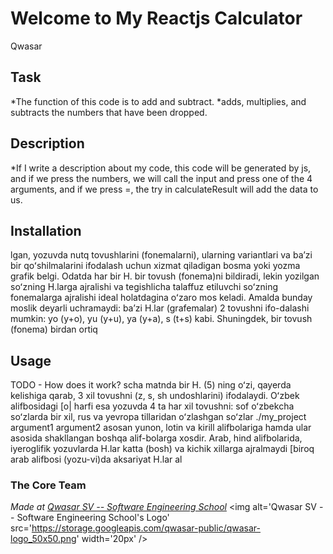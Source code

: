 # Welcome to My Reactjs Calculator
Qwasar

## Task
*The function of this code is to add and subtract.
*adds, multiplies, and subtracts the numbers that have been dropped.

## Description
*If I write a description about my code, this code will be generated by js, and if we press the numbers, we will call the input and press one of the 4 arguments, and if we press =, the try in calculateResult will add the data to us.

## Installation
lgan, yozuvda nutq tovushlarini (fonemalarni), ularning variantlari va baʼzi bir qoʻshilmalarini ifodalash uchun xizmat qiladigan bosma yoki yozma grafik belgi. Odatda har bir H. bir tovush (fonema)ni bildiradi, lekin yozilgan soʻzning H.larga ajralishi va tegishlicha talaffuz etiluvchi soʻzning fonemalarga ajralishi ideal holatdagina oʻzaro mos keladi. Amalda bunday moslik deyarli uchramaydi: baʼzi H.lar (grafemalar) 2 tovushni ifo-dalashi mumkin: yo (y+o), yu (y+u), ya (y+a), s (t+s) kabi. Shuningdek, bir tovush (fonema) birdan ortiq 

## Usage
TODO - How does it work?
scha matnda bir H. (5) ning oʻzi, qayerda kelishiga qarab, 3 xil tovushni (z, s, sh undoshlarini) ifodalaydi. Oʻzbek alifbosidagi [o| harfi esa yozuvda 4 ta har xil tovushni: sof oʻzbekcha soʻzlarda bir xil, rus va yevropa tillaridan oʻzlashgan soʻzlar
./my_project argument1 argument2
asosan yunon, lotin va kirill alifbolariga hamda ular asosida shakllangan boshqa alif-bolarga xosdir. Arab, hind alifbolarida, iyeroglifik yozuvlarda H.lar katta (bosh) va kichik xillarga ajralmaydi [biroq arab alifbosi (yozu-vi)da aksariyat H.lar al

### The Core Team


<span><i>Made at <a href='https://qwasar.io'>Qwasar SV -- Software Engineering School</a></i></span>
<span><img alt='Qwasar SV -- Software Engineering School's Logo' src='https://storage.googleapis.com/qwasar-public/qwasar-logo_50x50.png' width='20px' /></span>
